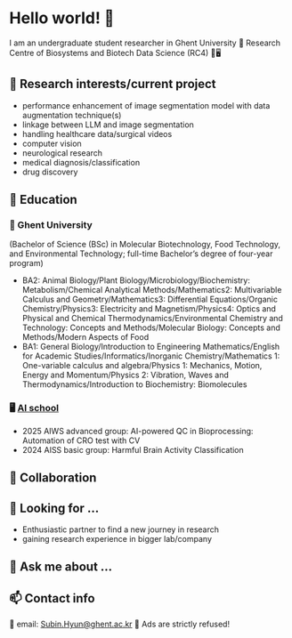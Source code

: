 # Hello world! 👋
I am an undergraduate student researcher in Ghent University 🏫 Research Centre of Biosystems and Biotech Data Science (RC4) 🧬🖥️
<!--
**sn0wsally/sn0wsally** is a ✨ _special_ ✨ repository because its `README.md` (this file) appears on your GitHub profile.😄⚡
-->

## 🔭 Research interests/current project
- performance enhancement of image segmentation model with data augmentation technique(s)
- linkage between LLM and image segmentation
- handling healthcare data/surgical videos
- computer vision
- neurological research
- medical diagnosis/classification
- drug discovery

## 🌱 Education
### 🏫 Ghent University
(Bachelor of Science (BSc) in Molecular Biotechnology, Food Technology, and Environmental Technology; full-time Bachelor’s degree of four-year program)
- BA2: Animal Biology/Plant Biology/Microbiology/Biochemistry: Metabolism/Chemical Analytical Methods/Mathematics2: Multivariable Calculus and Geometry/Mathematics3: Differential Equations/Organic Chemistry/Physics3: Electricity and Magnetism/Physics4: Optics and Physical and Chemical Thermodynamics/Environmental Chemistry and Technology: Concepts and Methods/Molecular Biology: Concepts and Methods/Modern Aspects of Food
- BA1: General Biology/Introduction to Engineering Mathematics/English for Academic Studies/Informatics/Inorganic Chemistry/Mathematics 1: One-variable calculus and algebra/Physics 1: Mechanics, Motion, Energy and Momentum/Physics 2: Vibration, Waves and Thermodynamics/Introduction to Biochemistry: Biomolecules

### 🖥️ [AI school](https://github.com/powersimmani/AIVS)
- 2025 AIWS advanced group: AI-powered QC in Bioprocessing: Automation of CRO test with 
CV
- 2024 AISS basic group: Harmful Brain Activity Classification

## 👯 Collaboration
## 🤔 Looking for ...
- Enthusiastic partner to find a new journey in research
- gaining research experience in bigger lab/company

## 💬 Ask me about ...
## 📫 Contact info
📧 email: Subin.Hyun@ghent.ac.kr
💢 Ads are strictly refused!
